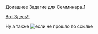Доиашнее Задагие для Семминара_1 

[Вот Здесь!!](https://docs.google.com/spreadsheets/d/1ZBpd7LcqLyJfTlmUq_WOa9tirKl0tWEiiEbh7sJUJzE/edit?usp=sharing)

Ну а также 
![если не прошло по ссылке](BDS_1.png)
